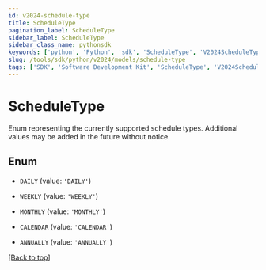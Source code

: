 ```yaml
---
id: v2024-schedule-type
title: ScheduleType
pagination_label: ScheduleType
sidebar_label: ScheduleType
sidebar_class_name: pythonsdk
keywords: ['python', 'Python', 'sdk', 'ScheduleType', 'V2024ScheduleType']
slug: /tools/sdk/python/v2024/models/schedule-type
tags: ['SDK', 'Software Development Kit', 'ScheduleType', 'V2024ScheduleType']
---
```


# ScheduleType

Enum representing the currently supported schedule types. Additional values may be added in the future without notice.

## Enum

- `DAILY` (value: `'DAILY'`)

- `WEEKLY` (value: `'WEEKLY'`)

- `MONTHLY` (value: `'MONTHLY'`)

- `CALENDAR` (value: `'CALENDAR'`)

- `ANNUALLY` (value: `'ANNUALLY'`)

[[Back to top]](#)
